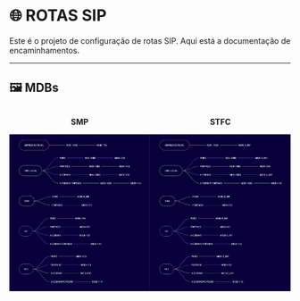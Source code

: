 # 🌐 **ROTAS SIP**

Este é o projeto de configuração de rotas SIP. Aqui está a documentação de encaminhamentos.

---

## 🖼️ MDBs

<div style="display: flex; justify-content: space-around; text-align: center;">
    <div>
        <p><strong>SMP</strong></p>
        <img src="MDBsSIPSMP.jpg" alt="Imagem SMP" width="300px" />
    </div>
    <div>
        <p><strong>STFC</strong></p>
        <img src="MDBsSIPSTFC.jpg" alt="Imagem STFC" width="300px" />
    </div>
</div>
